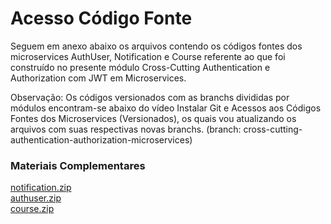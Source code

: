 # Acesso Código Fonte

Seguem em anexo abaixo os arquivos contendo os códigos fontes dos microservices AuthUser, Notification e Course referente ao que foi construído no presente módulo Cross-Cutting Authentication e Authorization com JWT em Microservices. 

Observação: Os códigos versionados com as branchs divididas por módulos encontram-se abaixo do vídeo Instalar Git e Acessos aos Códigos Fontes dos Microservices (Versionados), os quais vou atualizando os arquivos com suas respectivas novas branchs. (branch: cross-cutting-authentication-authorization-microservices)

### Materiais Complementares

[notification.zip](./notification.zip)  
[authuser.zip](./authuser.zip)  
[course.zip](./course.zip)  